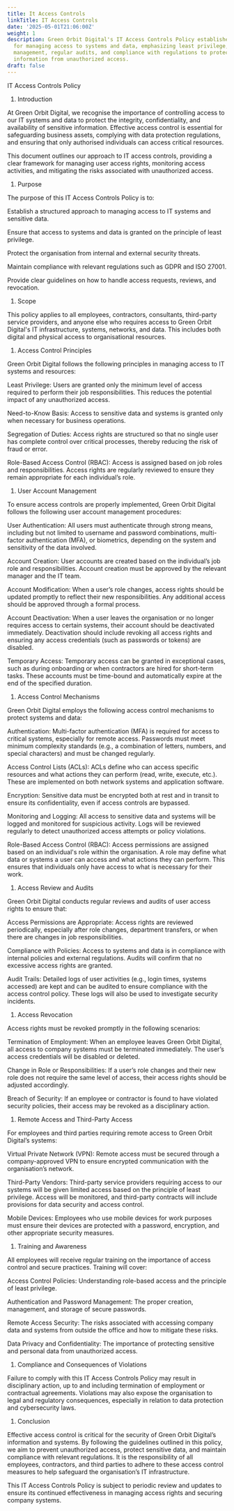 ```yaml
---
title: It Access Controls
linkTitle: IT Access Controls
date: '2025-05-01T21:06:00Z'
weight: 1
description: Green Orbit Digital's IT Access Controls Policy establishes guidelines
  for managing access to systems and data, emphasizing least privilege, user account
  management, regular audits, and compliance with regulations to protect sensitive
  information from unauthorized access.
draft: false
---
```


IT Access Controls Policy

1. Introduction

At Green Orbit Digital, we recognise the importance of controlling access to our IT systems and data to protect the integrity, confidentiality, and availability of sensitive information. Effective access control is essential for safeguarding business assets, complying with data protection regulations, and ensuring that only authorised individuals can access critical resources.

This document outlines our approach to IT access controls, providing a clear framework for managing user access rights, monitoring access activities, and mitigating the risks associated with unauthorized access.

1. Purpose

The purpose of this IT Access Controls Policy is to:

Establish a structured approach to managing access to IT systems and sensitive data.

Ensure that access to systems and data is granted on the principle of least privilege.

Protect the organisation from internal and external security threats.

Maintain compliance with relevant regulations such as GDPR and ISO 27001.

Provide clear guidelines on how to handle access requests, reviews, and revocation.

1. Scope

This policy applies to all employees, contractors, consultants, third-party service providers, and anyone else who requires access to Green Orbit Digital's IT infrastructure, systems, networks, and data. This includes both digital and physical access to organisational resources.

1. Access Control Principles

Green Orbit Digital follows the following principles in managing access to IT systems and resources:

Least Privilege: Users are granted only the minimum level of access required to perform their job responsibilities. This reduces the potential impact of any unauthorized access.

Need-to-Know Basis: Access to sensitive data and systems is granted only when necessary for business operations.

Segregation of Duties: Access rights are structured so that no single user has complete control over critical processes, thereby reducing the risk of fraud or error.

Role-Based Access Control (RBAC): Access is assigned based on job roles and responsibilities. Access rights are regularly reviewed to ensure they remain appropriate for each individual’s role.

1. User Account Management

To ensure access controls are properly implemented, Green Orbit Digital follows the following user account management procedures:

User Authentication: All users must authenticate through strong means, including but not limited to username and password combinations, multi-factor authentication (MFA), or biometrics, depending on the system and sensitivity of the data involved.

Account Creation: User accounts are created based on the individual’s job role and responsibilities. Account creation must be approved by the relevant manager and the IT team.

Account Modification: When a user’s role changes, access rights should be updated promptly to reflect their new responsibilities. Any additional access should be approved through a formal process.

Account Deactivation: When a user leaves the organisation or no longer requires access to certain systems, their account should be deactivated immediately. Deactivation should include revoking all access rights and ensuring any access credentials (such as passwords or tokens) are disabled.

Temporary Access: Temporary access can be granted in exceptional cases, such as during onboarding or when contractors are hired for short-term tasks. These accounts must be time-bound and automatically expire at the end of the specified duration.

1. Access Control Mechanisms

Green Orbit Digital employs the following access control mechanisms to protect systems and data:

Authentication: Multi-factor authentication (MFA) is required for access to critical systems, especially for remote access. Passwords must meet minimum complexity standards (e.g., a combination of letters, numbers, and special characters) and must be changed regularly.

Access Control Lists (ACLs): ACLs define who can access specific resources and what actions they can perform (read, write, execute, etc.). These are implemented on both network systems and application software.

Encryption: Sensitive data must be encrypted both at rest and in transit to ensure its confidentiality, even if access controls are bypassed.

Monitoring and Logging: All access to sensitive data and systems will be logged and monitored for suspicious activity. Logs will be reviewed regularly to detect unauthorized access attempts or policy violations.

Role-Based Access Control (RBAC): Access permissions are assigned based on an individual's role within the organisation. A role may define what data or systems a user can access and what actions they can perform. This ensures that individuals only have access to what is necessary for their work.

1. Access Review and Audits

Green Orbit Digital conducts regular reviews and audits of user access rights to ensure that:

Access Permissions are Appropriate: Access rights are reviewed periodically, especially after role changes, department transfers, or when there are changes in job responsibilities.

Compliance with Policies: Access to systems and data is in compliance with internal policies and external regulations. Audits will confirm that no excessive access rights are granted.

Audit Trails: Detailed logs of user activities (e.g., login times, systems accessed) are kept and can be audited to ensure compliance with the access control policy. These logs will also be used to investigate security incidents.

1. Access Revocation

Access rights must be revoked promptly in the following scenarios:

Termination of Employment: When an employee leaves Green Orbit Digital, all access to company systems must be terminated immediately. The user’s access credentials will be disabled or deleted.

Change in Role or Responsibilities: If a user’s role changes and their new role does not require the same level of access, their access rights should be adjusted accordingly.

Breach of Security: If an employee or contractor is found to have violated security policies, their access may be revoked as a disciplinary action.

1. Remote Access and Third-Party Access

For employees and third parties requiring remote access to Green Orbit Digital’s systems:

Virtual Private Network (VPN): Remote access must be secured through a company-approved VPN to ensure encrypted communication with the organisation’s network.

Third-Party Vendors: Third-party service providers requiring access to our systems will be given limited access based on the principle of least privilege. Access will be monitored, and third-party contracts will include provisions for data security and access control.

Mobile Devices: Employees who use mobile devices for work purposes must ensure their devices are protected with a password, encryption, and other appropriate security measures.

1. Training and Awareness

All employees will receive regular training on the importance of access control and secure practices. Training will cover:

Access Control Policies: Understanding role-based access and the principle of least privilege.

Authentication and Password Management: The proper creation, management, and storage of secure passwords.

Remote Access Security: The risks associated with accessing company data and systems from outside the office and how to mitigate these risks.

Data Privacy and Confidentiality: The importance of protecting sensitive and personal data from unauthorized access.

1. Compliance and Consequences of Violations

Failure to comply with this IT Access Controls Policy may result in disciplinary action, up to and including termination of employment or contractual agreements. Violations may also expose the organisation to legal and regulatory consequences, especially in relation to data protection and cybersecurity laws.

1. Conclusion

Effective access control is critical for the security of Green Orbit Digital’s information and systems. By following the guidelines outlined in this policy, we aim to prevent unauthorized access, protect sensitive data, and maintain compliance with relevant regulations. It is the responsibility of all employees, contractors, and third parties to adhere to these access control measures to help safeguard the organisation’s IT infrastructure.

<!-- Unsupported block type: divider -->

This IT Access Controls Policy is subject to periodic review and updates to ensure its continued effectiveness in managing access rights and securing company systems.



